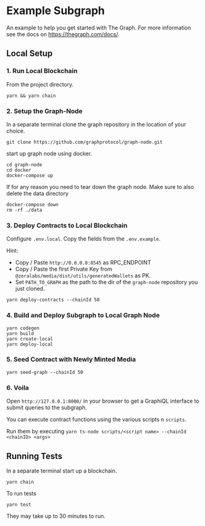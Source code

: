 # Example Subgraph

An example to help you get started with The Graph. For more information see the docs on https://thegraph.com/docs/.

## Local Setup

### 1. Run Local Blockchain

From the project directory.

```
yarn && yarn chain
```

### 2. Setup the Graph-Node

In a separate terminal clone the graph repository in the location of your choice.

```
git clone https://github.com/graphprotocol/graph-node.git
```

start up graph node using docker. 

```
cd graph-node
cd docker 
docker-compose up
```

If for any reason you need to tear down the graph node. Make sure to also delete the data directory

```
docker-compose down
rm -rf ./data
```

### 3. Deploy Contracts to Local Blockchain

Configure `.env.local`. Copy the fields from the `.env.example`.

Hint: 
- Copy / Paste `http://0.0.0.0:8545` as RPC_ENDPOINT
- Copy / Paste the first Private Key from `@zoralabs/media/dist/utils/generatedWallets` as PK.
- Set `PATH_TO_GRAPH` as the path to the dir of the `graph-node` repository you just cloned.

```
yarn deploy-contracts --chainId 50
```

### 4. Build and Deploy Subgraph to Local Graph Node

```
yarn codegen
yarn build
yarn create-local
yarn deploy-local
```

### 5. Seed Contract with Newly Minted Media

```
yarn seed-graph --chainId 50
```

### 6. Voila

Open `http://127.0.0.1:8000/` in your browser to get a GraphiQL interface to submit
queries to the subgraph.

You can execute contract functions using the various scripts n `scripts`.

Run them by executing `yarn ts-node scripts/<script name> --chainId <chainID> <args>`


## Running Tests

In a separate terminal start up a blockchain.

```
yarn chain
```

To run tests 
```
yarn test
```

They may take up to 30 minutes to run.